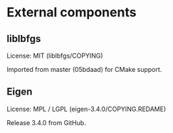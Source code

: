 # External components

## liblbfgs

License: MIT (liblbfgs/COPYING)

Imported from master (05bdaad) for CMake support.

## Eigen 

License: MPL / LGPL (eigen-3.4.0/COPYING.REDAME)

Release 3.4.0 from GitHub.

